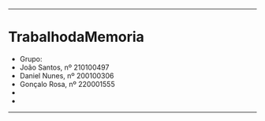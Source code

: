 ***********************
# TrabalhodaMemoria

* Grupo:
* João Santos, nº 210100497
* Daniel Nunes, nº 200100306
* Gonçalo Rosa, nº 220001555
*
*
***********************
